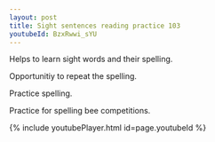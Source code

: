 ```yaml
---
layout: post
title: Sight sentences reading practice 103
youtubeId: BzxRwwi_sYU
---
```

 
 
Helps to learn sight words and their spelling.

Opportunitiy to repeat the spelling. 

Practice spelling. 
 
Practice for spelling bee competitions. 
 
{% include youtubePlayer.html id=page.youtubeId %}
 
 
